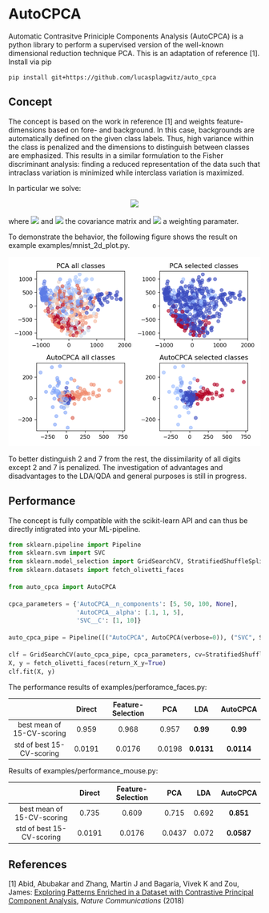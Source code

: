 # AutoCPCA 
Automatic Contrasitve Priniciple Components Analysis (AutoCPCA) is a python library to perform a supervised version 
of the well-known dimensional reduction technique PCA.
This is an adaptation of reference [1]. Install via pip

    pip install git+https://github.com/lucasplagwitz/auto_cpca

## Concept

The concept is based on the work in reference [1] and weights feature-dimensions based on 
fore- and background. In this case, backgrounds are automatically defined on the given class labels. 
Thus, high variance within the class is penalized and the dimensions to distinguish between classes are emphasized. 
This results in a similar formulation to the Fisher discriminant analysis: finding a reduced representation of the data such that 
intraclass variation is minimized while interclass variation is maximized.

In particular we solve:
<p align="center">
<img src="https://render.githubusercontent.com/render/math?math=\Large \argmax_u \lambda_{X}(u) - \sum_{c \in {classes}} \alpha_c \lambda_{X_{y = c}}(u)">
 <p/>
where <img src="https://render.githubusercontent.com/render/math?math=\Large \lambda_{X}(u) := u^TC_Xu" > and <img src="https://render.githubusercontent.com/render/math?math=\Large C_X"> the covariance matrix and <img src="https://render.githubusercontent.com/render/math?math=\Large \alpha_c" > a weighting paramater.

To demonstrate the behavior, the following figure shows the result on example examples/mnist_2d_plot.py. 

<p align="center">
<img src="./demo/mnist_2d.png">
</p>

To better distinguish 2 and 7 from the rest, the dissimilarity of all digits except 2 and 7 is penalized.
The investigation of advantages and disadvantages to the LDA/QDA and general purposes is still in progress.

## Performance

The concept is fully compatible with the scikit-learn API and can thus be directly intigrated into your ML-pipeline.

```python
from sklearn.pipeline import Pipeline
from sklearn.svm import SVC
from sklearn.model_selection import GridSearchCV, StratifiedShuffleSplit
from sklearn.datasets import fetch_olivetti_faces

from auto_cpca import AutoCPCA

cpca_parameters = {'AutoCPCA__n_components': [5, 50, 100, None],
                   'AutoCPCA__alpha': [.1, 1, 5],
                   'SVC__C': [1, 10]}

auto_cpca_pipe = Pipeline([("AutoCPCA", AutoCPCA(verbose=0)), ("SVC", SVC())])

clf = GridSearchCV(auto_cpca_pipe, cpca_parameters, cv=StratifiedShuffleSplit(n_splits=10, test_size=.2, random_state=42))
X, y = fetch_olivetti_faces(return_X_y=True)
clf.fit(X, y)
```

The performance results of examples/perforamce_faces.py:

|   | Direct  | Feature-Selection  | PCA  | LDA | AutoCPCA  |
|:---:|:---:|:---:|:---:|:---:|:---:|
| best mean of 15-CV-scoring  | 0.959  | 0.968 | 0.957  | **0.99** | **0.99**  |
|  std of best 15-CV-scoring  | 0.0191  | 0.0176 | 0.0198 | **0.0131** | **0.0114**  |

Results of examples/performance_mouse.py:

|   | Direct  | Feature-Selection  | PCA | LDA | AutoCPCA  |
|:---:|:---:|:---:|:---:|:---:|:---:|
| best mean of 15-CV-scoring  | 0.735  | 0.609 | 0.715  | 0.692 | **0.851**  |
|  std of best 15-CV-scoring  | 0.0191  | 0.0176 | 0.0437  | 0.072 | **0.0587**  |


## References
[1] Abid, Abubakar and Zhang, Martin J and Bagaria, Vivek K and Zou, James: [Exploring Patterns Enriched in a Dataset with Contrastive Principal Component Analysis](https://www.nature.com/articles/s41467-018-04608-8.pdf), *Nature Communications* (2018)

